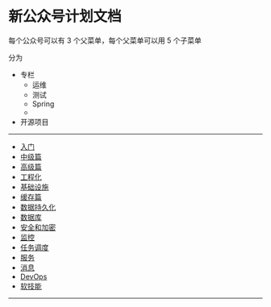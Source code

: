 # 新公众号计划文档



每个公众号可以有 3 个父菜单，每个父菜单可以用 5 个子菜单

分为

- 专栏
  - 运维
  - 测试
  - Spring
  - 
- 开源项目

---

- [入门](#入门)
- [中级篇](#中级篇)
- [高级篇](#高级篇)
- [工程化](#工程化)
- [基础设施](#基础设施)
- [缓存篇](#缓存篇)
- [数据持久化](#数据持久化)
- [数据库](#数据库)
- [安全和加密](#安全和加密)
- [监控](#监控)
- [任务调度](#任务调度)
- [服务](#服务)
- [消息](#消息)
- [DevOps](#devops)
- [软技能](#软技能)

---



